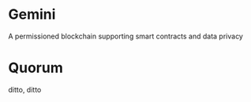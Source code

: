 # Gemini
A permissioned blockchain supporting smart contracts and data privacy

# Quorum
ditto, ditto
